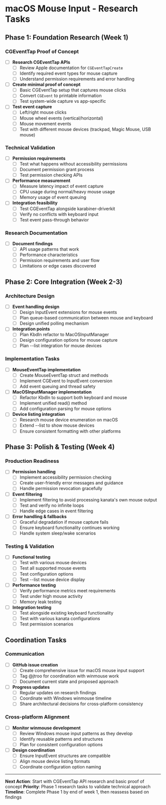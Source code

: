 # macOS Mouse Input - Research Tasks

## Phase 1: Foundation Research (Week 1)

### CGEventTap Proof of Concept
- [ ] **Research CGEventTap APIs**
  - [ ] Review Apple documentation for `CGEventTapCreate`
  - [ ] Identify required event types for mouse capture
  - [ ] Understand permission requirements and error handling
  
- [ ] **Create minimal proof of concept**
  - [ ] Basic CGEventTap setup that captures mouse clicks
  - [ ] Convert `CGEvent` to printable information
  - [ ] Test system-wide capture vs app-specific
  
- [ ] **Test event capture**
  - [ ] Left/right mouse clicks
  - [ ] Mouse wheel events (vertical/horizontal)
  - [ ] Mouse movement events
  - [ ] Test with different mouse devices (trackpad, Magic Mouse, USB mouse)

### Technical Validation
- [ ] **Permission requirements**
  - [ ] Test what happens without accessibility permissions
  - [ ] Document permission grant process
  - [ ] Test permission checking APIs
  
- [ ] **Performance measurement**
  - [ ] Measure latency impact of event capture
  - [ ] CPU usage during normal/heavy mouse usage
  - [ ] Memory usage of event queuing
  
- [ ] **Integration feasibility**
  - [ ] Test CGEventTap alongside karabiner-driverkit
  - [ ] Verify no conflicts with keyboard input
  - [ ] Test event pass-through behavior

### Research Documentation
- [ ] **Document findings**
  - [ ] API usage patterns that work
  - [ ] Performance characteristics
  - [ ] Permission requirements and user flow
  - [ ] Limitations or edge cases discovered

## Phase 2: Core Integration (Week 2-3)

### Architecture Design
- [ ] **Event handling design**
  - [ ] Design InputEvent extensions for mouse events
  - [ ] Plan queue-based communication between mouse and keyboard
  - [ ] Design unified polling mechanism
  
- [ ] **Integration points**
  - [ ] Plan KbdIn refactor to MacOSInputManager
  - [ ] Design configuration options for mouse capture
  - [ ] Plan --list integration for mouse devices

### Implementation Tasks
- [ ] **MouseEventTap implementation**
  - [ ] Create MouseEventTap struct and methods
  - [ ] Implement CGEvent to InputEvent conversion
  - [ ] Add event queuing and thread safety
  
- [ ] **MacOSInputManager implementation**
  - [ ] Refactor KbdIn to support both keyboard and mouse
  - [ ] Implement unified read() method
  - [ ] Add configuration parsing for mouse options
  
- [ ] **Device listing integration**
  - [ ] Research mouse device enumeration on macOS
  - [ ] Extend --list to show mouse devices
  - [ ] Ensure consistent formatting with other platforms

## Phase 3: Polish & Testing (Week 4)

### Production Readiness
- [ ] **Permission handling**
  - [ ] Implement accessibility permission checking
  - [ ] Create user-friendly error messages and guidance
  - [ ] Handle permission revocation gracefully
  
- [ ] **Event filtering**
  - [ ] Implement filtering to avoid processing kanata's own mouse output
  - [ ] Test and verify no infinite loops
  - [ ] Handle edge cases in event filtering

- [ ] **Error handling & fallbacks**
  - [ ] Graceful degradation if mouse capture fails
  - [ ] Ensure keyboard functionality continues working
  - [ ] Handle system sleep/wake scenarios

### Testing & Validation
- [ ] **Functional testing**
  - [ ] Test with various mouse devices
  - [ ] Test all supported mouse events
  - [ ] Test configuration options
  - [ ] Test --list mouse device display
  
- [ ] **Performance testing**
  - [ ] Verify performance metrics meet requirements
  - [ ] Test under high mouse activity
  - [ ] Memory leak testing
  
- [ ] **Integration testing**
  - [ ] Test alongside existing keyboard functionality
  - [ ] Test with various kanata configurations
  - [ ] Test permission scenarios

## Coordination Tasks

### Communication
- [ ] **GitHub issue creation**
  - [ ] Create comprehensive issue for macOS mouse input support
  - [ ] Tag @jtroo for coordination with winmouse work
  - [ ] Document current state and proposed approach

- [ ] **Progress updates**
  - [ ] Regular updates on research findings
  - [ ] Coordinate with Windows winmouse timeline  
  - [ ] Share architectural decisions for cross-platform consistency

### Cross-platform Alignment
- [ ] **Monitor winmouse development**
  - [ ] Review Windows mouse input patterns as they develop
  - [ ] Identify reusable patterns and structures
  - [ ] Plan for consistent configuration options

- [ ] **Design coordination**
  - [ ] Ensure InputEvent structures are compatible
  - [ ] Align mouse device listing formats
  - [ ] Coordinate configuration option naming

---

**Next Action**: Start with CGEventTap API research and basic proof of concept
**Priority**: Phase 1 research tasks to validate technical approach
**Timeline**: Complete Phase 1 by end of week 1, then reassess based on findings